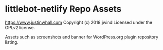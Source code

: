 # littlebot-netlify Repo Assets #
https://www.justinwhall.com
Copyright (c) 2018 jwind
Licensed under the GPLv2 license.

Assets such as screenshots and banner for WordPress.org plugin repository listing.